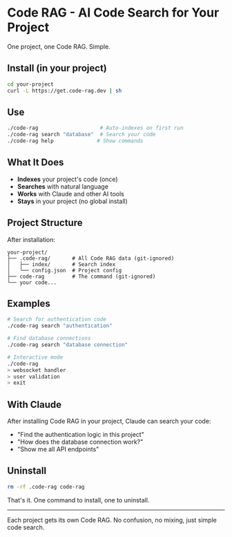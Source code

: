 # Code RAG - AI Code Search for Your Project

One project, one Code RAG. Simple.

## Install (in your project)

```bash
cd your-project
curl -L https://get.code-rag.dev | sh
```

## Use

```bash
./code-rag                    # Auto-indexes on first run
./code-rag search "database"  # Search your code
./code-rag help              # Show commands
```

## What It Does

- **Indexes** your project's code (once)
- **Searches** with natural language
- **Works** with Claude and other AI tools
- **Stays** in your project (no global install)

## Project Structure

After installation:
```
your-project/
├── .code-rag/       # All Code RAG data (git-ignored)
│   ├── index/       # Search index
│   └── config.json  # Project config
├── code-rag         # The command (git-ignored)
└── your code...
```

## Examples

```bash
# Search for authentication code
./code-rag search "authentication"

# Find database connections
./code-rag search "database connection"

# Interactive mode
./code-rag
> websocket handler
> user validation
> exit
```

## With Claude

After installing Code RAG in your project, Claude can search your code:
- "Find the authentication logic in this project"
- "How does the database connection work?"
- "Show me all API endpoints"

## Uninstall

```bash
rm -rf .code-rag code-rag
```

That's it. One command to install, one to uninstall.

---

Each project gets its own Code RAG. No confusion, no mixing, just simple code search.